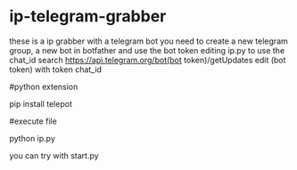 # ip-telegram-grabber
these is a ip grabber with a telegram bot
you need to create a new telegram group, a new bot in botfather and use the bot token editing ip.py
to use the chat_id search https://api.telegram.org/bot(bot token)/getUpdates
edit (bot token) with token chat_id

#python extension

pip install telepot

#execute file

python ip.py

you can try with start.py
